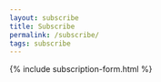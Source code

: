 ```yaml
---
layout: subscribe
title: Subscribe
permalink: /subscribe/
tags: subscribe
---
```


{% include subscription-form.html %}